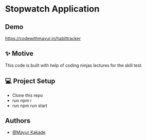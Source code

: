 # Stopwatch Application

## Demo

https://codewithmayur.in/habittracker

## ✨ Motive

This code is built with help of coding ninjas lectures for the skill test.

## 💻 Project Setup

-   Clone this repo
-   run npm i
-   run npm run start

## Authors

-   [@Mayur Kakade](https://www.github.com/DevMayur)
